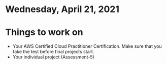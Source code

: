 # Wednesday, April 21, 2021

# Things to work on
- Your AWS Certified Cloud Practitioner Certification. Make sure that you take the test before final projects start.
- Your individual project (Assessment-5)
